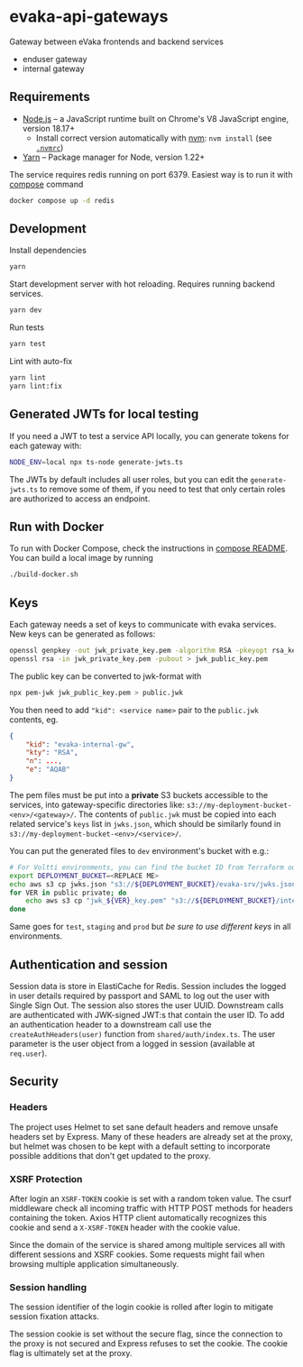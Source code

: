 <!--
SPDX-FileCopyrightText: 2017-2020 City of Espoo

SPDX-License-Identifier: LGPL-2.1-or-later
-->

# evaka-api-gateways

Gateway between eVaka frontends and backend services

- enduser gateway
- internal gateway

## Requirements

- [Node.js](https://nodejs.org/en/) – a JavaScript runtime built on Chrome's V8 JavaScript engine, version 18.17+
  - Install correct version automatically with [nvm](https://github.com/nvm-sh/nvm): `nvm install` (see [`.nvmrc`](../.nvmrc))
- [Yarn](https://yarnpkg.com/getting-started/install) – Package manager for Node, version 1.22+

The service requires redis running on port 6379. Easiest way is to run it with [compose](../compose/README.md) command

```bash
docker compose up -d redis
```

## Development

Install dependencies

```bash
yarn
```

Start development server with hot reloading. Requires running backend services.

```bash
yarn dev
```

Run tests

```bash
yarn test
```

Lint with auto-fix

```bash
yarn lint
yarn lint:fix
```

## Generated JWTs for local testing

If you need a JWT to test a service API locally, you can generate tokens for each gateway with:

```bash
NODE_ENV=local npx ts-node generate-jwts.ts
```

The JWTs by default includes all user roles, but you can edit the `generate-jwts.ts` to remove some of them, if you need to test that only certain roles are authorized to access an endpoint.

## Run with Docker

To run with Docker Compose, check the instructions in [compose README](../compose/README.md).
You can build a local image by running

```bash
./build-docker.sh
```

## Keys

Each gateway needs a set of keys to communicate with evaka services. New keys can be generated as follows:

```bash
openssl genpkey -out jwk_private_key.pem -algorithm RSA -pkeyopt rsa_keygen_bits:4096
openssl rsa -in jwk_private_key.pem -pubout > jwk_public_key.pem
```

The public key can be converted to jwk-format with

```bash
npx pem-jwk jwk_public_key.pem > public.jwk
```

You then need to add `"kid": <service name>` pair to the `public.jwk` contents, eg.

```json
{
    "kid": "evaka-internal-gw",
    "kty": "RSA",
    "n": ...,
    "e": "AQAB"
}
```

The pem files must be put into a **private** S3 buckets accessible to the services, into gateway-specific directories
like: `s3://my-deployment-bucket-<env>/<gateway>/`. The contents of `public.jwk` must be copied into each related
service's `keys` list in `jwks.json`, which should be similarly found in `s3://my-deployment-bucket-<env>/<service>/`.

You can put the generated files to `dev` environment's bucket with e.g.:

```bash
# For Voltti environments, you can find the bucket ID from Terraform output
export DEPLOYMENT_BUCKET=<REPLACE ME>
echo aws s3 cp jwks.json "s3://${DEPLOYMENT_BUCKET}/evaka-srv/jwks.json"
for VER in public private; do
    echo aws s3 cp "jwk_${VER}_key.pem" "s3://${DEPLOYMENT_BUCKET}/internal-gw/jwk_${VER}_key.pem"
done
```

Same goes for `test`, `staging` and `prod` but *be sure to use different keys* in all environments.

## Authentication and session

Session data is store in ElastiCache for Redis. Session includes the logged in user details required by passport
and SAML to log out the user with Single Sign Out. The session also stores the user UUID. Downstream calls are
authenticated with JWK-signed JWT:s that contain the user ID. To add an authentication header to a downstream call
use the `createAuthHeaders(user)` function from `shared/auth/index.ts`. The user parameter is the user object
from a logged in session (available at `req.user`).

## Security

### Headers

The project uses Helmet to set sane default headers and remove unsafe headers set by Express. Many of these headers
are already set at the proxy, but helmet was chosen to be kept with a default setting to incorporate possible additions
that don't get updated to the proxy.

### XSRF Protection

After login an `XSRF-TOKEN` cookie is set with a random token value. The csurf middleware check all incoming traffic
with HTTP POST methods for headers containing the token. Axios HTTP client automatically recognizes this cookie and
send a `X-XSRF-TOKEN` header with the cookie value.

Since the domain of the service is shared among multiple services all with different sessions and XSRF cookies. Some
requests might fail when browsing multiple application simultaneously.

### Session handling

The session identifier of the login cookie is rolled after login to mitigate session fixation attacks.

The session cookie is set without the secure flag, since the connection to the proxy is not secured and Express refuses
to set the cookie. The cookie flag is ultimately set at the proxy.
